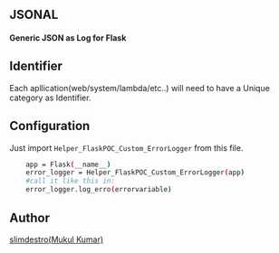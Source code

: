## JSONAL
#### Generic JSON as Log for Flask
 
## Identifier
Each apllication(web/system/lambda/etc..) will need to have a Unique category as Identifier.
 
## Configuration
Just import `Helper_FlaskPOC_Custom_ErrorLogger` from this file.

```sh
    app = Flask(__name__)
    error_logger = Helper_FlaskPOC_Custom_ErrorLogger(app)
    #call it like this in: 
    error_logger.log_erro(errorvariable)
```
## Author

[slimdestro(Mukul Kumar)](https://linktr.ee/slimdestro)

